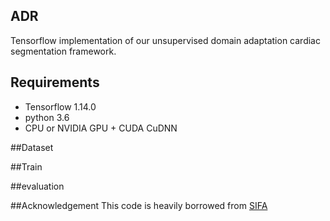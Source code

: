 ## ADR

Tensorflow implementation of our unsupervised domain adaptation cardiac segmentation framework. 





## Requirements
  
- Tensorflow 1.14.0
- python 3.6
- CPU or NVIDIA GPU + CUDA CuDNN

##Dataset



##Train


##evaluation


##Acknowledgement
This code is heavily borrowed from [SIFA](https://github.com/cchen-cc/SIFA)
